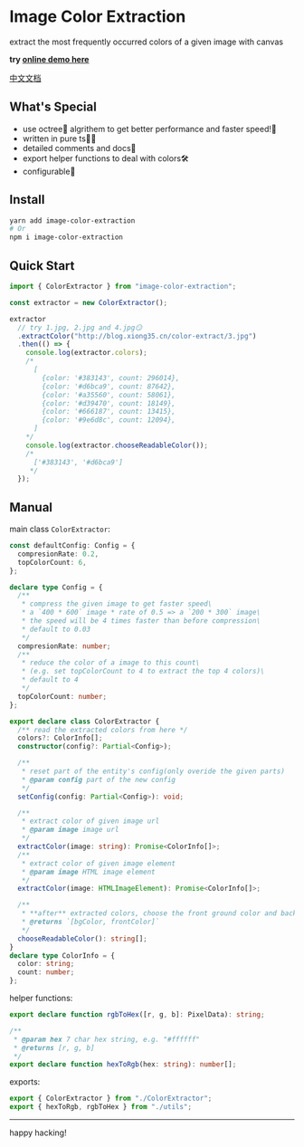 # Image Color Extraction

extract the most frequently occurred colors of a given image with canvas

**try [online demo here](http://www.xiong35.cn/color-extraction)**

[中文文档](./README.md)

## What's Special

- use octree🎄 algrithem to get better performance and faster speed!🚀
- written in pure ts🤸‍♂️
- detailed comments and docs📜
- export helper functions to deal with colors🛠
- configurable🔧

## Install

```bash
yarn add image-color-extraction
# Or
npm i image-color-extraction
```

## Quick Start

```js
import { ColorExtractor } from "image-color-extraction";

const extractor = new ColorExtractor();

extractor
  // try 1.jpg, 2.jpg and 4.jpg😏
  .extractColor("http://blog.xiong35.cn/color-extract/3.jpg")
  .then(() => {
    console.log(extractor.colors);
    /* 
      [
        {color: '#383143', count: 296014},
        {color: '#d6bca9', count: 87642},
        {color: '#a35560', count: 58061},
        {color: '#d39470', count: 18149},
        {color: '#666187', count: 13415},
        {color: '#9e6d8c', count: 12094},
      ]
    */
    console.log(extractor.chooseReadableColor());
    /* 
      ['#383143', '#d6bca9']
     */
  });
```

## Manual

main class `ColorExtractor`:

```ts
const defaultConfig: Config = {
  compresionRate: 0.2,
  topColorCount: 6,
};

declare type Config = {
  /**
   * compress the given image to get faster speed\
   * a `400 * 600` image * rate of 0.5 => a `200 * 300` image\
   * the speed will be 4 times faster than before compression\
   * default to 0.03
   */
  compresionRate: number;
  /**
   * reduce the color of a image to this count\
   * (e.g. set topColorCount to 4 to extract the top 4 colors)\
   * default to 4
   */
  topColorCount: number;
};

export declare class ColorExtractor {
  /** read the extracted colors from here */
  colors?: ColorInfo[];
  constructor(config?: Partial<Config>);

  /**
   * reset part of the entity's config(only overide the given parts)
   * @param config part of the new config
   */
  setConfig(config: Partial<Config>): void;

  /**
   * extract color of given image url
   * @param image image url
   */
  extractColor(image: string): Promise<ColorInfo[]>;
  /**
   * extract color of given image element
   * @param image HTML image element
   */
  extractColor(image: HTMLImageElement): Promise<ColorInfo[]>;

  /**
   * **after** extracted colors, choose the front ground color and background color within them
   * @returns `[bgColor, frontColor]`
   */
  chooseReadableColor(): string[];
}
declare type ColorInfo = {
  color: string;
  count: number;
};
```

helper functions:

```ts
export declare function rgbToHex([r, g, b]: PixelData): string;

/**
 * @param hex 7 char hex string, e.g. "#ffffff"
 * @returns [r, g, b]
 */
export declare function hexToRgb(hex: string): number[];
```

exports:

```ts
export { ColorExtractor } from "./ColorExtractor";
export { hexToRgb, rgbToHex } from "./utils";
```

---

happy hacking!
